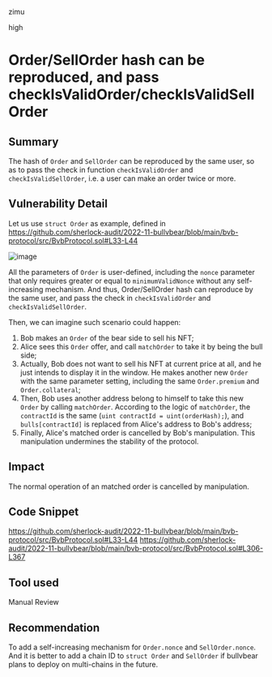 zimu

high

# Order/SellOrder hash can be reproduced, and pass checkIsValidOrder/checkIsValidSellOrder

## Summary
The hash of `Order` and `SellOrder` can be reproduced by the same user, so as to pass the check in function `checkIsValidOrder` and `checkIsValidSellOrder`, i.e. a user can make an order twice or more. 

## Vulnerability Detail
Let us use `struct Order` as example, defined in https://github.com/sherlock-audit/2022-11-bullvbear/blob/main/bvb-protocol/src/BvbProtocol.sol#L33-L44

![image](https://user-images.githubusercontent.com/112361239/202234429-a264ffad-fbfe-4a46-a6bd-2a64979f41fa.png)

All the parameters of `Order` is user-defined, including the `nonce` parameter that only requires greater or equal to `minimumValidNonce` without any self-increasing mechanism. And thus, Order/SellOrder hash can reproduce by the same user, and pass the check in `checkIsValidOrder` and `checkIsValidSellOrder`.

Then, we can imagine such scenario could happen:
1.  Bob makes an `Order` of the bear side to sell his NFT;
2.  Alice sees this `Order` offer, and call `matchOrder` to take it by being the bull side;
3.  Actually, Bob does not want to sell his NFT at current price at all, and he just intends to display it in the window. He makes another new `Order` with the same parameter setting, including the same `Order.premium` and `Order.collateral`;
4.  Then, Bob uses another address belong to himself to take this new `Order` by calling `matchOrder`.  According to the logic of `matchOrder`, the `contractId` is the same (`uint contractId = uint(orderHash);`), and `bulls[contractId]` is replaced from Alice's address to Bob's address;
5.  Finally, Alice's matched order is cancelled by Bob's manipulation. This manipulation undermines the stability of the protocol.

## Impact
The normal operation of an matched order is cancelled by manipulation.

## Code Snippet
https://github.com/sherlock-audit/2022-11-bullvbear/blob/main/bvb-protocol/src/BvbProtocol.sol#L33-L44
https://github.com/sherlock-audit/2022-11-bullvbear/blob/main/bvb-protocol/src/BvbProtocol.sol#L306-L367

## Tool used
Manual Review

## Recommendation
To add a self-increasing mechanism for `Order.nonce` and `SellOrder.nonce`. And it is better to add a chain ID to `struct Order` and  `SellOrder` if bullvbear plans to deploy on multi-chains in the future.